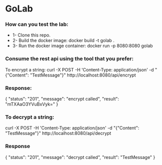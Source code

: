 # GoLab
### How can you test the lab: 
* 1- Clone this repo.
* 2- Build the docker image: docker build -t golab .
* 3- Run the docker image container:  docker run -p 8080:8080 golab

### Consume the rest api using the tool that you prefer:
 To encrypt a string:
curl -X POST -H 'Content-Type: application/json' -d "{\"Content\": \"TestMessage\"}" http://localhost:8080/api/encrypt
### Response:
{
    "status": "201",
    "message": "encrypt called",
    "result": "mTXAaO3YVuBxVyk="
}

### To decrypt a string:
curl -X POST -H 'Content-Type: application/json' -d "{\"Content\": \"TestMessage\"}" http://localhost:8080/api/decrypt
### Response
{
    "status": "201",
    "message": "decrypt called",
    "result": "TestMessage"
}

